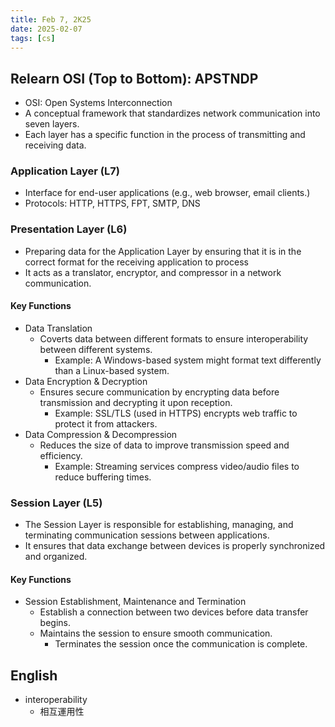 ```yaml
---
title: Feb 7, 2K25
date: 2025-02-07
tags: [cs]
---
```


## Relearn OSI (Top to Bottom): APSTNDP

- OSI: Open Systems Interconnection
- A conceptual framework that standardizes network communication into seven layers.
- Each layer has a specific function in the process of transmitting and receiving data.

### Application Layer (L7)

- Interface for end-user applications (e.g., web browser, email clients.)
- Protocols: HTTP, HTTPS, FPT, SMTP, DNS

### Presentation Layer (L6)

- Preparing data for the Application Layer by ensuring that it is in the correct format for the receiving application to process
- It acts as a translator, encryptor, and compressor in a network communication.

#### Key Functions

- Data Translation
  - Coverts data between different formats to ensure interoperability between different systems.
    - Example: A Windows-based system might format text differently than a Linux-based system.
- Data Encryption & Decryption
  - Ensures secure communication by encrypting data before transmission and decrypting it upon reception.
    - Example: SSL/TLS (used in HTTPS) encrypts web traffic to protect it from attackers.
- Data Compression & Decompression
  - Reduces the size of data to improve transmission speed and efficiency.
    - Example: Streaming services compress video/audio files to reduce buffering times.

### Session Layer (L5)

- The Session Layer is responsible for establishing, managing, and terminating communication sessions between applications.
- It ensures that data exchange between devices is properly synchronized and organized.

#### Key Functions

- Session Establishment, Maintenance and Termination
  - Establish a connection between two devices before data transfer begins.
  - Maintains the session to ensure smooth communication.
	- Terminates the session once the communication is complete.

## English

- interoperability
  - 相互運用性